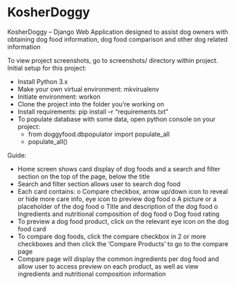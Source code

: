 # KosherDoggy

KosherDoggy – Django Web Application designed to assist dog owners with obtaining dog food information, dog food comparison and other dog related information

To view project screenshots, go to screenshots/ directory within project.
Initial setup for this project:
* Install Python 3.x
* Make your own virtual environment: mkvirualenv <environment name>
* Initiate environment: workon <environment name>
* Clone the project into the folder you’re working on
* Install  requirements: pip install –r “requirements.txt”
* To populate database with some data, open python console on your project:
  * from doggyfood.dbpopulator import populate_all
  * populate_all()


Guide:
* Home screen shows card display of dog foods and a search and filter section on the top of the page, below the title
* Search and filter section allows user to search dog food
* Each card contains:
o	Compare checkbox, arrow up/down icon to reveal or hide more care info, eye icon to preview dog food
o	A picture or a placeholder of the dog food
o	Title and description of the dog food
o	Ingredients and nutritional composition of dog food
o	Dog food rating
* To preview a dog food product, click on the relevant eye icon on the dog food card
* To compare dog foods, click the compare checkbox in 2 or more checkboxes and then click the ‘Compare <x> Products’ to go to the compare page
* Compare page will display the common ingredients per dog food and allow user to access preview on each product, as well as view ingredients and nutritional composition information
